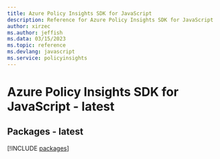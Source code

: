 ```yaml
---
title: Azure Policy Insights SDK for JavaScript
description: Reference for Azure Policy Insights SDK for JavaScript
author: xirzec
ms.author: jeffish
ms.data: 03/15/2023
ms.topic: reference
ms.devlang: javascript
ms.service: policyinsights
---
```

# Azure Policy Insights SDK for JavaScript - latest
## Packages - latest
[!INCLUDE [packages](policy-insights-index.md)]